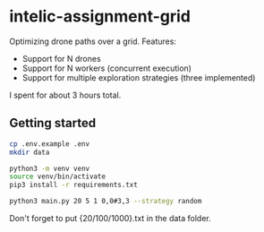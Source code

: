 # intelic-assignment-grid
Optimizing drone paths over a grid. 
Features:
- Support for N drones
- Support for N workers (concurrent execution)
- Support for multiple exploration strategies (three implemented)

I spent for about 3 hours total.

## Getting started
```bash
cp .env.example .env
mkdir data

python3 -m venv venv
source venv/bin/activate
pip3 install -r requirements.txt

python3 main.py 20 5 1 0,0#3,3 --strategy random
```
Don't forget to put {20/100/1000}.txt in the data folder.

